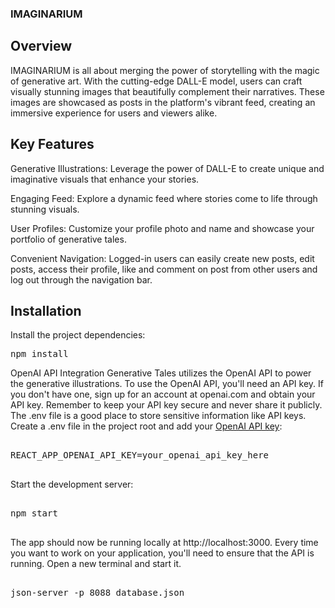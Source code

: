 ### IMAGINARIUM

## Overview
IMAGINARIUM is all about merging the power of storytelling with the magic of generative art. With the cutting-edge DALL-E model, users can craft visually stunning images that beautifully complement their narratives. These images are showcased as posts in the platform's vibrant feed, creating an immersive experience for users and viewers alike.

## Key Features
Generative Illustrations: Leverage the power of DALL-E to create unique and imaginative visuals that enhance your stories.

Engaging Feed: Explore a dynamic feed where stories come to life through stunning visuals.

User Profiles: Customize your profile photo and name and showcase your portfolio of generative tales.

Convenient Navigation: Logged-in users can easily create new posts, edit posts, access their profile, like and comment on post from other users and log out through the navigation bar.

## Installation
Install the project dependencies:

<pre>
npm install
</pre>

OpenAI API Integration
Generative Tales utilizes the OpenAI API to power the generative illustrations. To use the OpenAI API, you'll need an API key. If you don't have one, sign up for an account at openai.com and obtain your API key.
Remember to keep your API key secure and never share it publicly. The .env file is a good place to store sensitive information like API keys.
Create a .env file in the project root and add your [OpenAI API key](https://platform.openai.com/docs/api-reference/authentication):

<pre>

REACT_APP_OPENAI_API_KEY=your_openai_api_key_here

</pre>

Start the development server:

<pre>

npm start

</pre>
The app should now be running locally at http://localhost:3000.
Every time you want to work on your application, you'll need to ensure that the API is running. Open a new terminal and start it.
<pre>

json-server -p 8088 database.json

</pre>
